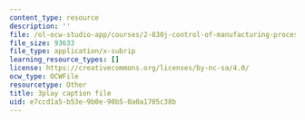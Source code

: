 ```yaml
---
content_type: resource
description: ''
file: /ol-ocw-studio-app/courses/2-830j-control-of-manufacturing-processes-sma-6303-spring-2008/e7ccd1a5b53e9b0e90b50a0a1705c38b_zx_DA70lYww.srt
file_size: 93633
file_type: application/x-subrip
learning_resource_types: []
license: https://creativecommons.org/licenses/by-nc-sa/4.0/
ocw_type: OCWFile
resourcetype: Other
title: 3play caption file
uid: e7ccd1a5-b53e-9b0e-90b5-0a0a1705c38b
---
```

